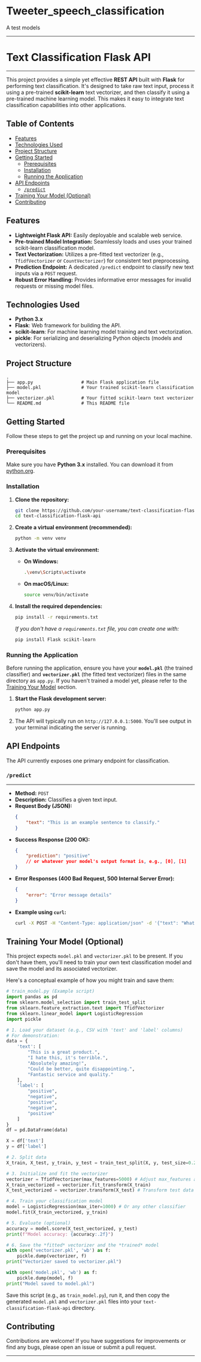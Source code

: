 # Tweeter_speech_classification
A test models 

-----

# Text Classification Flask API

-----

This project provides a simple yet effective **REST API** built with **Flask** for performing text classification. It's designed to take raw text input, process it using a pre-trained **scikit-learn** text vectorizer, and then classify it using a pre-trained machine learning model. This makes it easy to integrate text classification capabilities into other applications.

## Table of Contents

  - [Features](https://www.google.com/search?q=%23features)
  - [Technologies Used](https://www.google.com/search?q=%23technologies-used)
  - [Project Structure](https://www.google.com/search?q=%23project-structure)
  - [Getting Started](https://www.google.com/search?q=%23getting-started)
      - [Prerequisites](https://www.google.com/search?q=%23prerequisites)
      - [Installation](https://www.google.com/search?q=%23installation)
      - [Running the Application](https://www.google.com/search?q=%23running-the-application)
  - [API Endpoints](https://www.google.com/search?q=%23api-endpoints)
      - [`/predict`](https://www.google.com/search?q=%23predict)
  - [Training Your Model (Optional)](https://www.google.com/search?q=%23training-your-model-optional)
  - [Contributing](https://www.google.com/search?q=%23contributing)

## Features

  * **Lightweight Flask API:** Easily deployable and scalable web service.
  * **Pre-trained Model Integration:** Seamlessly loads and uses your trained scikit-learn classification model.
  * **Text Vectorization:** Utilizes a pre-fitted text vectorizer (e.g., `TfidfVectorizer` or `CountVectorizer`) for consistent text preprocessing.
  * **Prediction Endpoint:** A dedicated `/predict` endpoint to classify new text inputs via a `POST` request.
  * **Robust Error Handling:** Provides informative error messages for invalid requests or missing model files.

## Technologies Used

  * **Python 3.x**
  * **Flask**: Web framework for building the API.
  * **scikit-learn**: For machine learning model training and text vectorization.
  * **pickle**: For serializing and deserializing Python objects (models and vectorizers).

## Project Structure

```
.
├── app.py                  # Main Flask application file
├── model.pkl               # Your trained scikit-learn classification model
├── vectorizer.pkl          # Your fitted scikit-learn text vectorizer
└── README.md               # This README file
```

## Getting Started

Follow these steps to get the project up and running on your local machine.

### Prerequisites

Make sure you have **Python 3.x** installed. You can download it from [python.org](https://www.python.org/).

### Installation

1.  **Clone the repository:**

    ```bash
    git clone https://github.com/your-username/text-classification-flask-api.git
    cd text-classification-flask-api
    ```

2.  **Create a virtual environment (recommended):**

    ```bash
    python -m venv venv
    ```

3.  **Activate the virtual environment:**

      * **On Windows:**
        ```bash
        .\venv\Scripts\activate
        ```
      * **On macOS/Linux:**
        ```bash
        source venv/bin/activate
        ```

4.  **Install the required dependencies:**

    ```bash
    pip install -r requirements.txt
    ```

    *If you don't have a `requirements.txt` file, you can create one with:*

    ```bash
    pip install Flask scikit-learn
    ```

### Running the Application

Before running the application, ensure you have your **`model.pkl`** (the trained classifier) and **`vectorizer.pkl`** (the fitted text vectorizer) files in the same directory as `app.py`. If you haven't trained a model yet, please refer to the [Training Your Model](https://www.google.com/search?q=%23training-your-model-optional) section.

1.  **Start the Flask development server:**
    ```bash
    python app.py
    ```
2.  The API will typically run on `http://127.0.0.1:5000`. You'll see output in your terminal indicating the server is running.

## API Endpoints

The API currently exposes one primary endpoint for classification.

### `/predict`

-----

  * **Method:** `POST`
  * **Description:** Classifies a given text input.
  * **Request Body (JSON):**
    ```json
    {
        "text": "This is an example sentence to classify."
    }
    ```
  * **Success Response (200 OK):**
    ```json
    {
        "prediction": "positive"
        // or whatever your model's output format is, e.g., [0], [1]
    }
    ```
  * **Error Responses (400 Bad Request, 500 Internal Server Error):**
    ```json
    {
        "error": "Error message details"
    }
    ```
  * **Example using `curl`:**
    ```bash
    curl -X POST -H "Content-Type: application/json" -d '{"text": "What a fantastic movie!"}' http://127.0.0.1:5000/predict
    ```

## Training Your Model (Optional)

This project expects `model.pkl` and `vectorizer.pkl` to be present. If you don't have them, you'll need to train your own text classification model and save the model and its associated vectorizer.

Here's a conceptual example of how you might train and save them:

```python
# train_model.py (Example script)
import pandas as pd
from sklearn.model_selection import train_test_split
from sklearn.feature_extraction.text import TfidfVectorizer
from sklearn.linear_model import LogisticRegression
import pickle

# 1. Load your dataset (e.g., CSV with 'text' and 'label' columns)
# For demonstration:
data = {
    'text': [
        "This is a great product.",
        "I hate this, it's terrible.",
        "Absolutely amazing!",
        "Could be better, quite disappointing.",
        "Fantastic service and quality."
    ],
    'label': [
        "positive",
        "negative",
        "positive",
        "negative",
        "positive"
    ]
}
df = pd.DataFrame(data)

X = df['text']
y = df['label']

# 2. Split data
X_train, X_test, y_train, y_test = train_test_split(X, y, test_size=0.2, random_state=42)

# 3. Initialize and fit the vectorizer
vectorizer = TfidfVectorizer(max_features=5000) # Adjust max_features as needed
X_train_vectorized = vectorizer.fit_transform(X_train)
X_test_vectorized = vectorizer.transform(X_test) # Transform test data using the *fitted* vectorizer

# 4. Train your classification model
model = LogisticRegression(max_iter=1000) # Or any other classifier
model.fit(X_train_vectorized, y_train)

# 5. Evaluate (optional)
accuracy = model.score(X_test_vectorized, y_test)
print(f"Model accuracy: {accuracy:.2f}")

# 6. Save the *fitted* vectorizer and the *trained* model
with open('vectorizer.pkl', 'wb') as f:
    pickle.dump(vectorizer, f)
print("Vectorizer saved to vectorizer.pkl")

with open('model.pkl', 'wb') as f:
    pickle.dump(model, f)
print("Model saved to model.pkl")
```

Save this script (e.g., as `train_model.py`), run it, and then copy the generated `model.pkl` and `vectorizer.pkl` files into your `text-classification-flask-api` directory.

## Contributing

Contributions are welcome\! If you have suggestions for improvements or find any bugs, please open an issue or submit a pull request.



-----
